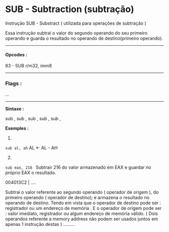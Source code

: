 # SUB - Subtraction (subtração)

Instrução SUB - Substract ( utilizada para operações de subtração )

Essa instrução subtraí o valor do segundo operando do seu primeiro operando e guarda o resultado no operando de
destino(primeiro operando).


---

#### Opcodes :


83 - SUB r/m32, imm8

---


### Flags :

...


---

**Sintaxe :**

sub <reg>, <reg>
sub <reg>, <mem>
sub <mem>, <reg>
sub <reg>, <con>
sub <mem>, <con>

 
**Exemples :**

1.
``sub al, ah``
AL ← AL - AH

2.
``sub eax, 216 ``
Subtrair 216 do valor armazenado em EAX e guardar no próprio EAX o resultado.


004013C2 | ....



Subtrai o valor referente ao segundo operando ( operador de origem ), do primeiro operando ( operador de destino); e armazena o resultado no operando de destino.
Tendo em vista que o operador de destino pode ser : registrador ou um endereço de memória . E o operador de origem pode ser : valor imediato, registrador ou algum
endereço de memória válido. ( Dois operandos referente a memory address não podem ser usados juntos em apenas 1 instrução destas ) ......... 



